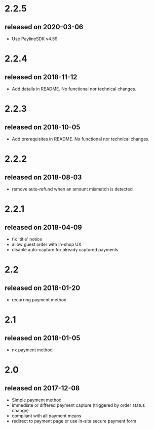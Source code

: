 2.2.5
===
<h2>released on 2020-03-06</h2>
<ul>
<li>Use PaylineSDK v4.59</li>
</ul>

2.2.4
===
<h2>released on 2018-11-12</h2>
<ul>
<li>Add details in README. No functional nor technical changes.</li>
</ul>

2.2.3
===
<h2>released on 2018-10-05</h2>
<ul>
<li>Add prerequisites in README. No functional nor technical changes.</li>
</ul>

2.2.2
===
<h2>released on 2018-08-03</h2>
<ul>
<li>remove auto-refund when an amount mismatch is detected</li>
</ul>

2.2.1
===
<h2>released on 2018-04-09</h2>
<ul>
<li>fix 'title' notice</li>
<li>allow guest order with in-shop UX</li>
<li>disable auto-capture for already captured payments</li>
</ul>

2.2
===
<h2>released on 2018-01-20</h2>
<ul>
<li>recurring payment method</li>
</ul>

2.1
===
<h2>released on 2018-01-05</h2>
<ul>
<li>nx payment method</li>
</ul>

2.0
===
<h2>released on 2017-12-08</h2>
<ul>
<li>Simple payment method</li>
<li>immediate or differed payment capture (triggered by order status change)</li>
<li>compliant with all payment means</li>
<li>redirect to payment page or use in-site secure payment form</li>
</ul>
